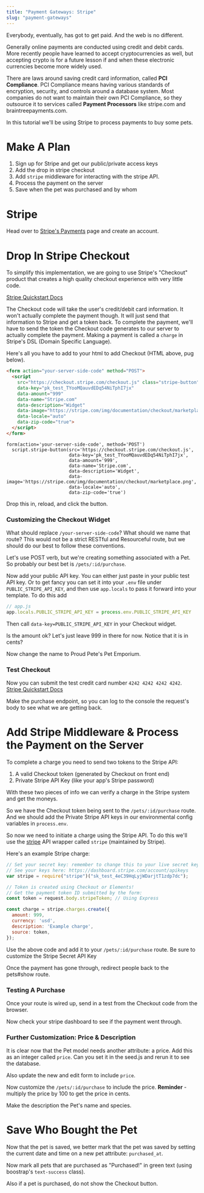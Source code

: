 ```yaml
---
title: "Payment Gateways: Stripe"
slug: "payment-gateways"
---
```


Everybody, eventually, has got to get paid. And the web is no different.

Generally online payments are conducted using credit and debit cards. More recently people have learned to accept cryptocurrencies as well, but accepting crypto is for a future lesson if and when these electronic currencies become more widely used.

There are laws around saving credit card information, called **PCI Compliance**. PCI Compliance means having various standards of encryption, security, and controls around a database system. Most companies do not want to maintain their own PCI Compliance, so they outsource it to services called **Payment Processors** like stripe.com and braintreepayments.com.

In this tutorial we'll be using Stripe to process payments to buy some pets.

# Make A Plan

1. Sign up for Stripe and get our public/private access keys
1. Add the drop in stripe checkout
1. Add `stripe` middleware for interacting with the stripe API.
1. Process the payment on the server
1. Save when the pet was purchased and by whom

# Stripe

Head over to [Stripe's Payments](https://stripe.com/us/payments) page and create an account.

# Drop In Stripe Checkout

To simplify this implementation, we are going to use Stripe's "Checkout" product that creates a high quality checkout experience with very little code.

[Stripe Quickstart Docs](https://stripe.com/docs/quickstart)

The Checkout code will take the user's credit/debit card information. It won't actually complete the payment though. It will just send that information to Stripe and get a token back.  To complete the payment, we'll have to send the token the Checkout code generates to our  server to actually complete the payment. Making a payment is called a `charge` in Stripe's DSL (Domain Specific Language).

Here's all you have to add to your html to add Checkout (HTML above, pug below).

```html
<form action="your-server-side-code" method="POST">
  <script
    src="https://checkout.stripe.com/checkout.js" class="stripe-button"
    data-key="pk_test_TYooMQauvdEDq54NiTphI7jx"
    data-amount="999"
    data-name="Stripe.com"
    data-description="Widget"
    data-image="https://stripe.com/img/documentation/checkout/marketplace.png"
    data-locale="auto"
    data-zip-code="true">
  </script>
</form>
```

```pug
form(action='your-server-side-code', method='POST')
  script.stripe-button(src='https://checkout.stripe.com/checkout.js',
                       data-key='pk_test_TYooMQauvdEDq54NiTphI7jx',
                       data-amount='999',
                       data-name='Stripe.com',
                       data-description='Widget',
                       data-image='https://stripe.com/img/documentation/checkout/marketplace.png',
                       data-locale='auto',
                       data-zip-code='true')
```

Drop this in, reload, and click the button.

### Customizing the Checkout Widget

What should replace `/your-server-side-code`? What should we name that route? This would not be a strict RESTful and Resourceful route, but we should do our best to follow these conventions.

Let's use POST verb, but we're creating something associated with a Pet. So probably our best bet is `/pets/:id/purchase`.

Now add your public API key. You can either just paste in your public test API key. Or to get fancy you can set it into your `.env` file under `PUBLIC_STRIPE_API_KEY`, and then use `app.locals` to pass it forward into your template. To do this add

```js
// app.js
app.locals.PUBLIC_STRIPE_API_KEY = process.env.PUBLIC_STRIPE_API_KEY
```

Then call `data-key=PUBLIC_STRIPE_API_KEY` in your Checkout widget.

Is the amount ok? Let's just leave 999 in there for now. Notice that it is in cents?

Now change the name to Proud Pete's Pet Emporium.

### Test Checkout

Now you can submit the test credit card number `4242 4242 4242 4242`. [Stripe Quickstart Docs](https://stripe.com/docs/quickstart)

Make the purchase endpoint, so you can log to the console the request's body to see what we are getting back.

# Add Stripe Middleware & Process the Payment on the Server

To complete a charge you need to send two tokens to the Stripe API:

1. A valid Checkout token (generated by Checkout on front end)
1. Private Stripe API Key (like your app's Stripe password)

With these two pieces of info we can verify a charge in the Stripe system and get the moneys.

So we have the Checkout token being sent to the `/pets/:id/purchase` route. And we should add the Private Stripe API keys in our environmental config variables in `process.env`.

So now we need to initiate a charge using the Stripe API. To do this we'll use the [stripe](https://www.npmjs.com/package/stripe) API wrapper called `stripe` (maintained by Stripe).

Here's an example Stripe charge:

```js
// Set your secret key: remember to change this to your live secret key in production
// See your keys here: https://dashboard.stripe.com/account/apikeys
var stripe = require("stripe")("sk_test_4eC39HqLyjWDarjtT1zdp7dc");

// Token is created using Checkout or Elements!
// Get the payment token ID submitted by the form:
const token = request.body.stripeToken; // Using Express

const charge = stripe.charges.create({
  amount: 999,
  currency: 'usd',
  description: 'Example charge',
  source: token,
});
```

Use the above code and add it to your `/pets/:id/purchase` route. Be sure to customize the Stripe Secret API Key

Once the payment has gone through, redirect people back to the pets#show route.

### Testing A Purchase

Once your route is wired up, send in a test from the Checkout code from the browser.

Now check your stripe dashboard to see if the payment went through.

### Further Customization: Price & Description

It is clear now that the Pet model needs another attribute: a price. Add this as an integer called `price`. Can you set it in the seed.js and rerun it to see the database.

Also update the new and edit form to include `price`.

Now customize the `/pets/:id/purchase` to include the price. **Reminder** - multiply the price by 100 to get the price in cents.

Make the description the Pet's name and species.

# Save Who Bought the Pet

Now that the pet is saved, we better mark that the pet was saved by setting the current date and time on a new pet attribute: `purchased_at`.

Now mark all pets that are purchased as "Purchased!" in green text (using boostrap's `text-success` class).

Also if a pet is purchased, do not show the Checkout button.
